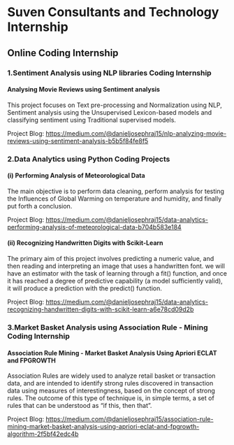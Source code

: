 # Suven Consultants and Technology Internship

## Online Coding Internship

### 1.Sentiment Analysis using NLP libraries Coding Internship

#### Analysing Movie Reviews using Sentiment analysis

This project focuses on Text pre-processing and Normalization using NLP, Sentiment analysis using the Unsupervised Lexicon-based models and classifying sentiment using Traditional supervised models.

Project Blog: https://medium.com/@danieljosephraj15/nlp-analyzing-movie-reviews-using-sentiment-analysis-b5b5f84fe8f5

### 2.Data Analytics using Python Coding Projects

#### (i) Performing Analysis of Meteorological Data

The main objective is to perform data cleaning, perform analysis for testing the Influences of Global Warming on temperature and humidity, and finally put forth a conclusion.

Project Blog: https://medium.com/@danieljosephraj15/data-analytics-performing-analysis-of-meteorological-data-b704b583e184

#### (ii) Recognizing Handwritten Digits with Scikit-Learn

The primary aim of this project involves predicting a numeric value, and then reading and interpreting an image that uses a handwritten font.
we will have an estimator with the task of learning through a fit() function, and once it has reached a degree of predictive capability (a model sufficiently valid), it will produce a prediction with the predict() function. 

Project Blog: https://medium.com/@danieljosephraj15/data-analytics-recognizing-handwritten-digits-with-scikit-learn-a6e78cd09d2b

### 3.Market Basket Analysis using Association Rule - Mining Coding Internship

#### Association Rule Mining - Market Basket Analysis Using Apriori ECLAT and FPGROWTH

Association Rules are widely used to analyze retail basket or transaction data, and are intended to identify strong rules discovered in transaction data using measures of interestingness, based on the concept of strong rules. The outcome of this type of technique is, in simple terms, a set of rules that can be understood as “if this, then that”.

Project Blog: https://medium.com/@danieljosephraj15/association-rule-mining-market-basket-analysis-using-apriori-eclat-and-fpgrowth-algorithm-2f5bf42edc4b
